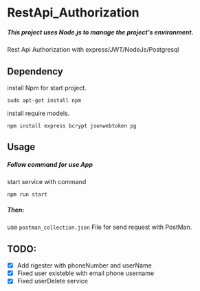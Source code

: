 # RestApi_Authorization

##### This project uses Node.js to manage the project's environment.

Rest Api Authorization with express/JWT/NodeJs/Postgresql

## Dependency

install Npm for start project.

```shell
sudo apt-get install npm
```

install require models.

```shell
npm install express bcrypt jsonwebtoken pg
```

## Usage


##### Follow command for use App

start service with command

```shell
npm run start
```
##### Then:

use `postman_collection.json` File for send request with PostMan.

## TODO:

- [x] Add rigester with phoneNumber and userName
- [x] Fixed user existeble with email phone username 
- [x] Fixed userDelete service 